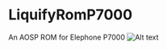 # LiquifyRomP7000
An AOSP ROM for Elephone P7000
![Alt text](https://image.ibb.co/dZOXam/Liquify.jpg "Optional title")
